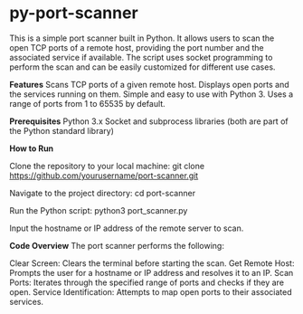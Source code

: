 # py-port-scanner

This is a simple port scanner built in Python. It allows users to scan the open TCP ports of a remote host, providing the port number and the associated service if available. The script uses socket programming to perform the scan and can be easily customized for different use cases.

**Features**
Scans TCP ports of a given remote host.
Displays open ports and the services running on them.
Simple and easy to use with Python 3.
Uses a range of ports from 1 to 65535 by default.

**Prerequisites**
Python 3.x
Socket and subprocess libraries (both are part of the Python standard library)

**How to Run**

Clone the repository to your local machine:
git clone https://github.com/yourusername/port-scanner.git

Navigate to the project directory: 
cd port-scanner

Run the Python script:
python3 port_scanner.py

Input the hostname or IP address of the remote server to scan.

**Code Overview**
The port scanner performs the following:

Clear Screen: Clears the terminal before starting the scan.
Get Remote Host: Prompts the user for a hostname or IP address and resolves it to an IP.
Scan Ports: Iterates through the specified range of ports and checks if they are open.
Service Identification: Attempts to map open ports to their associated services.
